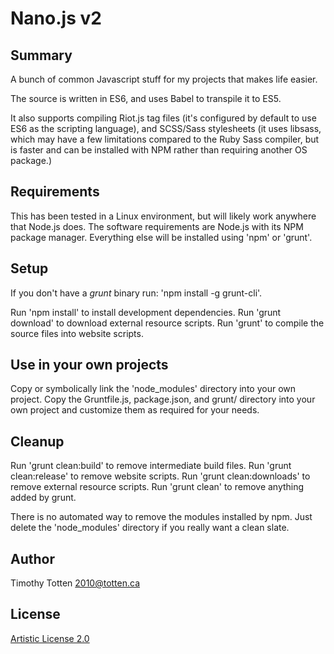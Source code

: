 # Nano.js v2

## Summary

A bunch of common Javascript stuff for my projects that makes life easier.

The source is written in ES6, and uses Babel to transpile it to ES5.

It also supports compiling Riot.js tag files (it's configured by default to
use ES6 as the scripting language), and SCSS/Sass stylesheets (it uses libsass,
which may have a few limitations compared to the Ruby Sass compiler, but is
faster and can be installed with NPM rather than requiring another OS package.)

## Requirements

This has been tested in a Linux environment, but will likely work anywhere
that Node.js does. The software requirements are Node.js with its NPM package
manager. Everything else will be installed using 'npm' or 'grunt'.

## Setup

If you don't have a _grunt_ binary run: 'npm install -g grunt-cli'.

Run 'npm install' to install development dependencies.
Run 'grunt download' to download external resource scripts.
Run 'grunt' to compile the source files into website scripts.

## Use in your own projects

Copy or symbolically link the 'node_modules' directory into your own project.
Copy the Gruntfile.js, package.json, and grunt/ directory into your own project
and customize them as required for your needs.

## Cleanup

Run 'grunt clean:build' to remove intermediate build files.
Run 'grunt clean:release' to remove website scripts.
Run 'grunt clean:downloads' to remove external resource scripts.
Run 'grunt clean' to remove anything added by grunt.

There is no automated way to remove the modules installed by npm.
Just delete the 'node_modules' directory if you really want a clean slate.

## Author

Timothy Totten <2010@totten.ca>

## License

[Artistic License 2.0](http://www.perlfoundation.org/artistic_license_2_0)

